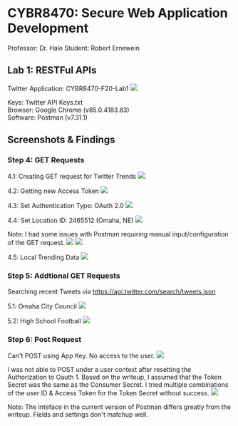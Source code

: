 # CYBR8470: Secure Web Application Development
Professor: Dr. Hale
Student:   Robert Ernewein

## Lab 1: RESTFul APIs
Twitter Application: CYBR8470-F20-Lab1
![](./images/Step3-1.png)

Keys:     Twitter API Keys.txt  
Browser:  Google Chrome (v85.0.4183.83)  
Software: Postman (v7.31.1)

## Screenshots & Findings

### Step 4: GET Requests

4.1: Creating GET request for Twitter Trends
![](./images/Step4-1.png)

4.2: Getting new Access Token
![](./images/Step4-2.png)

4.3: Set Authentication Type: OAuth 2.0
![](./images/Step4-3.png)

4.4: Set Location ID: 2465512 (Omaha, NE)
![](./images/Step4-4.png)

Note: I had some issues with Postman requiring manual input/configuration of the GET request.
![](./images/Step4-4a.png)
![](./images/Step4-4b.png)

4.5: Local Trending Data 
![](./images/Step4-5.png)

### Step 5: Addtional GET Requests

Searching recent Tweets via
https://api.twitter.com/search/tweets.json

5.1: Omaha City Council
![](./images/Step5-1.png)

5.2: High School Football
![](./images/Step5-2.png)


### Step 6: Post Request

Can't POST using App Key. No access to the user.
![](./images/Step6-1.png)

I was not able to POST under a user context after resetting the Authorization to Oauth 1. Based on the writeup, I assumed that the Token Secret was the same as the Consumer Secret. I tried multiple combinations of the user ID & Access Token for the Token Secret without success.
![](./images/Step6-2.png)

Note: The inteface in the current version of Postman differs greatly from the writeup. Fields and settings don't matchup well.